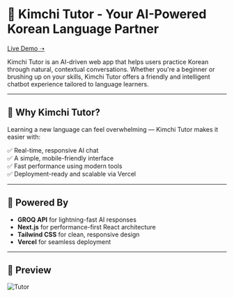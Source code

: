 # :robot: Kimchi Tutor - Your AI-Powered Korean Language Partner

[Live Demo ➝](https://kimchitutor.vercel.app)


Kimchi Tutor is an AI-driven web app that helps users practice Korean through natural, contextual conversations. Whether you're a beginner or brushing up on your skills, Kimchi Tutor offers a friendly and intelligent chatbot experience tailored to language learners.


---

## 🚀 Why Kimchi Tutor?

Learning a new language can feel overwhelming — Kimchi Tutor makes it easier with:

✅ Real-time, responsive AI chat  
✅ A simple, mobile-friendly interface  
✅ Fast performance using modern tools  
✅ Deployment-ready and scalable via Vercel  


---

## 🧠 Powered By

- **GROQ API** for lightning-fast AI responses  
- **Next.js** for performance-first React architecture  
- **Tailwind CSS** for clean, responsive design  
- **Vercel** for seamless deployment  


---
## 📸 Preview

![Tutor](https://github.com/user-attachments/assets/fc768027-3ed1-4822-a92c-90c2e8ea7967)




